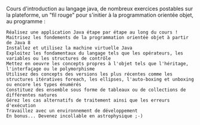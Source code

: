 Cours d'introduction au langage java, de nombreux exercices postables sur la  plateforme, un "fil rouge" pour s'initier à la programmation orientée objet, au programme :

    Réalisez une application Java étape par étape au long du cours !
    Maitrisez les fondements de la programmation orientée objet à partir de Java 8
    Installez et utilisez la machine virtuelle Java
    Exploitez les fondamentaux du langage tels que les opérateurs, les variables ou les structures de contrôle
    Mettez en oeuvre les concepts propres à l'objet tels que l'héritage, l'interfaçage ou le polymorphisme
    Utilisez des concepts des versions les plus récentes comme les structures itératives foreach, les ellipses, l'auto-boxing et unboxing ou encore les types énumérés
    Constituez des ensemble sous forme de tableaux ou de collections de différentes natures
    Gérez les cas alternatifs de traitement ainsi que les erreurs d'exécution
    Travaillez avec un environnement de développement
    En bonus... Devenez incollable en astrophysique ;-)
